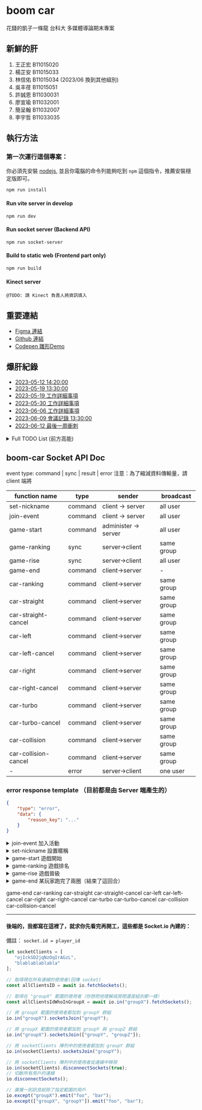 # boom car
花錢的凱子一條龍 台科大 多媒體導論期末專案
## 新鮮的肝
1. 王正宏 B11015020
2. 楊芷安 B11015033
3. 林信佑 B11015034 (2023/06 換到其他組別)
4. 吳丰荏 B11015051
5. 許誠恩 B11030031
6. 廖宣瑜 B11032001
7. 簡呈翰 B11032007
8. 李宇哲 B11033035

## 執行方法
### 第一次運行這個專案：
你必須先安裝 [nodejs](https://nodejs.org/zh-cn/download), 並且你電腦的命令列能夠吃到 `npm` 這個指令，推薦安裝穩定版即可。
```shell
npm run install
```

#### Run vite server in develop
```shell
npm run dev
```
#### Run socket server (Backend API)
```shell
npm run socket-server
```
#### Build to static web (Frontend part only)
```shell
npm run build
```
#### Kinect server
```shell
@TODO: 請 Kinect 負責人將資訊填入
```

## 重要連結
- [Figma 連結](https://www.figma.com/file/0P4luMPq5JdujS5ZBNrnTK/On-the-ROAD?type=design&node-id=1%3A5&t=V1EH8cNrADojEI5P-1)
- [Github 連結](https://github.com/ChengHung-Wang/boom-car)
- [Codepen 雛形Demo](https://codepen.io/chenghung-wang/full/gOBKvPW)

## 爆肝紀錄
- [2023-05-12 14:20:00](https://hackmd.io/@cJ6It8dzQM-AxvJdVHHRpA/H1ymmUo4h/edit)
- [2023-05-19 13:30:00](https://hackmd.io/a_6VbG49QqqOhHKTgKv3qQ)
- [2023-05-19 工作詳細事項](https://hackmd.io/@cJ6It8dzQM-AxvJdVHHRpA/SJBRWKLH3)
- [2023-05-30 工作詳細事項](https://hackmd.io/@cJ6It8dzQM-AxvJdVHHRpA/rkiI5H7L2)
- [2023-06-06 工作詳細事項](https://hackmd.io/@cJ6It8dzQM-AxvJdVHHRpA/rk48dBjL3)
- [2023-06-09 會議記錄 13:30:00](https://hackmd.io/@cJ6It8dzQM-AxvJdVHHRpA/Hk-Hw4lvn)
- [2023-06-12 最後一周衝刺](https://hackmd.io/@cJ6It8dzQM-AxvJdVHHRpA/HkiDKgzD2)

<details>
<summary>
Full TODO List (前方高能)
</summary>

註記：
1. 後方數字請參考上方新鮮的肝
2. <strong style="color: #dc3545;">做完後請發 PR 並找兩位組員當 Reviewer，請每次都找不一樣的，最後一位Reviewer 如果接受 PR，請合併並刪除 branch ，並請在下面的 TODO List 打勾</strong>

```
嚴禁躺分🙃
請有決心這東西可能每禮拜花掉你10小時以上的時間。
```

### UI/UX(2, 5)

`fullDrive`
Desktop Drive, ~~iPadOS~~, iOS Safari（螢幕方向為直）

`mobile`
~~iPadOS~~, iOS Safari，所有移動設備(除平板外)須包含橫、豎畫面設計。
- [x] figma 使用
- [x] figma 專案建置
- [ ] color & component & font library
- [ ] 所有按鈕、圖標、角標、開關、單、複選匡設計樣式總覽與對應名稱(僅能為英文小寫與`-`符號)
- [x] 彈出式視窗與交互方式設計 - `fullDrive`
- [ ] Prompt style - `fullDrive`
- [x] Succsss & Error(Danger) & Warning & Info 彈出式訊息提示視窗設計 - `fullDrive`
- [x] Game logo
- [x] Game name
- [x] 遊戲流程
- [x] 遊戲初始化畫面與流程(nickname, 遊戲模式選擇等等) - `fullDrive`
- [x] 遊戲大廳(包含各個prototype) - `fullDrive`
- [ ] 新手引導(包含各個prototype) - `fullDrive`
- [ ] 遊戲畫面 - `fullDrive`
   - [x] 氮氣加速按紐 - `mobile`
   - [ ] 設定菜單
   - [x] 網路品質狀態
   - [x] 小地圖視窗
   - [x] 現在名次
   - [x] 當前時速
   - [x] 遊戲時間
   - [ ] 生命值
   - [x] Turbo 剩餘量
   - [ ] Turbo 加速效果
   - [ ] 名次變化提示
   - [ ] 碰撞效果
- [x] 遊戲結束畫面 - `fullDrive`
- [x] 跑道選擇畫面 - `fullDrive`
- [x] 搖桿設計 - `mobile`
- [x] 氮氣加速控制按鈕 - `mobile`
- [ ] 帶有進度的 Loading 動畫樣式
- [x] 純 Loading 動畫樣式
- [ ] mobile, desktop 遊戲設定畫面 - `fullDrive`
- [ ] 新手引導跑道樣式(包含指引提示，須根據不同裝置設計對應畫面) - `fullDrive`
- [x] Carmara 設定精靈 - `fullDrive`
- [ ] 性能管理精靈(解析度與 refresh fps) - `fullDrive`
- [x] 車身樣式設計工具 - `fullDrive`


### Kinect suppport(8)
- [x] 動作定義
- [x] 聲音控制相關偵測
- [x] 臉部偵測與拍照
- [ ] 傳送照片到網頁端
- [ ] 控制信號定義
- [x] 左轉偵測
- [x] 右轉偵測
- [ ] 相機角度調整
- [x] WebSocket Server
- [x] 接入控制
- [ ] Turbo 偵測

### Coding
##### 註記：
| ⎋    | ⇤    | ⇌     | ⌘    |
|------|------|-------|------|
| 架構優化 | 底層程序 | 需配合美術 | 重要觀念 |

- [x] Github 專案建置 (1) - `⌘`
- [x] Debug tips (All) - `⌘`
- [x] Project exec (All) - `⌘`
- [x] Github 操作 (All) - `⌘`
- [x] html 與 css 知識(All) - `⌘`
- [x] Vue, Pinia 學習(All) - `⌘`
- [x] API(socket) 流程(All Coding 組，請參閱 06/09 會議記錄) - `⇤`
- [x] runningConfig 與 API 制定(All Coding 組) - `⇤`
- [x] .env 遷移 (1, 3) - `⇤`
- [x] 遷移至 Vue (1, 3, 6) - `⎋` `⇤`
- [x] Vue Component 規劃 (1, 3) - `⎋` `⇤`
- [x] 遊戲變數(參數)與 Pinia 變數映射(3) - `⎋` `⇤`
- [x] 玩家車輛選擇，並能夠控制對應車輛(指定跑道上哪輛車是玩家的)(4) - `⇤`
- [x] 動態調整指定車輛的速度、方向、位置 (4) - `⇤`
- [x] bug solve - 車輛重新繪製導致無法單獨控制的問題 (All)
- [x] 取得指定車輛或所有車輛狀態(4) - `⇤`
- [x] 用戶群組策略管理功能實現 (4) - `⇤`
- [x] 後端 API 開發 (1, 4) - `⇤`
- [x] 小地圖獨立渲染畫布 (4) - `⇤`
- [x] 將 base64 圖片渲染於車身後面 (4) - `⇤`
- [x] 文字顯示由 Canvas 畫布改為 標準 HTML 顯示 (2) - `⎋` `⇤` `⇌`
- [x] Vue3 & Pinia support (響應式 DOM 支持) (1, 2) - `⎋` `⇤`
- [x] Camera, Track, Race, Car 的 Prototype to OOP (6) - `⎋` `⇤`
- [x] 剩餘的Prototype to OOP(3) - `⎋` `⇤`
- [x] Camera, Track, Race, Car 的 `var` to `let` (6) - `⎋` `⇤`
- [x] `var` to `let` (3, 6) - `⎋` `⇤`
- [x] 遊戲引擎重構（轉換到 ES6 Module 形式），並解決 EsLint 報錯(3, 6) - `⎋`
- [x] Remove all the useless args, fn，但不要移除到組員寫的 function (3, 6) - `⌘` `⇤`
- [x] Camara 視角調整工具 (6) - `⇌` `⇤`
- [x] 移動端搖桿支持 (7) - `⇌` (joyStick Branch)
- [x] 移除搖桿與刪除對應套件，並合併分支 (7)
- [x] 新增function，執行後可以讓車只使用左右轉時也可以前進，再次執行後可以取消這樣的設定(toggle)，並且有一變數可以取得當前狀態 (7)
- [x] 車與車碰撞偵測 (7) - `⇤`
- [x] 車與建築物碰撞偵測 (7) - `⇤`
- [x] 超出跑道偵測 (7) - `⇤`
- [x] 跑完一圈 callback (7) - `⇤`
- [x] 到達終點 callback (7) - `⇤`
- [x] 玩家行駛方向改變 callback(7) - `⇤`
- [x] 玩家速度改變 callback(7) - `⇤`
- [x] 移動端、Kinect 端自動前進支援(7) - `⇤`
- [x] WebSocket 支持 (1, 4, 6, 7) - `⇤`
- [ ] 多人模式同步其他玩家狀態 (6, 7)
- [x] Canvas 實時自適應渲染 (1) - `⇤`
- [x] 後端 API 規劃 (1) - `⇤`
- [x] WebSocket 指令定義 (1) - `⇤`
- [x] WebSocket 廣播模組 (1, 2) - `⇤`
- [x] 多人模式雛形：兩台車可以正常前進與停下，並且同步對方的動作 (6, 7)
- [ ] 多人模式身份可識別化 (player_id, socket.id) (6, 7)
- [ ] 多人模式 x,y,z 軸同步更新 (6, 7)
- [ ] 遊戲大廳設計實現 (1, 2) - `⇤` `⇌`
- [ ] 遊戲主畫面設計實現 (1, 2) - `⇤` `⇌`
- [ ] 遊戲結束畫面設計實現 (1, 2) - `⇤` `⇌`
- [ ] 錯誤顯示 callback 與彈窗設計實現 (1, 2) - `⇤` `⇌`
- [x] v新手跑道設計 (2) - `⇌`
- [x] 可以切換視角到指定車輛 (4) - `⇤`
- [ ] 遊戲延遲檢測工具 - `⇤`
- [ ] 設備類型偵測 (1, 2) - `⇤`

### Networking & Deploy
- [x] Domain & SSL 證書
- [ ] Socket Server 部署
- [ ] Socket Load Blancer

### Misc
- [x] 起跑位置不同的公平性問題解決方案 (6)
- [x] 遊戲規則定案 (All)
- [x] 遊戲流程圖 (2)
- [ ] i18n 多語系支援 config(1, 7)
</details>

## boom-car Socket API Doc
event type: command | sync | result | error
注意：為了縮減資料傳輸量，請 client 端將

| function name        | type    | sender               | broadcast  |
|----------------------|---------|----------------------|------------|
| set-nickname         | command | client -> server     | all user   |
| join-event           | command | client -> server     | all user   |
| game-start           | command | administer -> server | all user   |
| game-ranking         | sync    | server->client       | same group |
| game-rise            | sync    | server->client       | all user   |
| game-end             | command | client->server       | -          |
| car-ranking          | command | client->server       | same group |
| car-straight         | command | client->server       | same group |
| car-straight-cancel  | command | client->server       | same group |
| car-left             | command | client->server       | same group |
| car-left-cancel      | command | client->server       | same group |
| car-right            | command | client->server       | same group |
| car-right-cancel     | command | client->server       | same group |
| car-turbo            | command | client->server       | same group |
| car-turbo-cancel     | command | client->server       | same group |
| car-collision        | command | client->server       | same group |
| car-collision-cancel | command | client->server       | same group |
| -                    | error   | server->client       | one user   |

### error response template （目前都是由 Server 端產生的）
```json
{
    "type": "error",
    "data": {
        "reason_key": "..."
    }
}
```

<details>
  <summary>join-event 加入活動</summary>

```json
{
    "type": "command",
    "data": {
        "command": "join-event",
        "data": {
          "code": "pipeline-of-richer-pay"
        }
    }
}
```

`error` 不存在的活動
```json
{
    "type": "error",
    "data": {
        "reason_key": "ERR_EVENT_NOT_FOUND"
    }
}
```
</details>

<details>
    <summary>set-nickname 設置暱稱</summary>
`command`
client send:
```json
{
    "type": "command",
    "data": {
        "command": "set-nickname",
        "data": {
            "nickname": "string"
        }
    }
}
```

`error`
重複的暱稱
```json
{
    "type": "error",
    "data": {
        "reason_key": "ERR_DUPLICATED_NICKNAME"
    }
}
```
</details>

<details>
    <summary>game-start 遊戲開始</summary>

`command`
administer send
```json
{
    "type": "command",
    "data": {
        "command": "game-start"
    }
}
```

`error`
The game has start
```json
{
  "type": "error",
  "data": {
    "reason_key": "ERR_GAME_HAS_START"
  }
}
```

`sync`
server send to all client
註記： 服務端會根據現在的人數與場次直接分配四組，兩組，一組。members需要根據用戶所在的組別提供對應的組別名單。
rank 在這邊是指你是跑道上的第幾台車。
```json
{
    "type": "sync",
    "data": {
      "command": "game-start",
      "data": {
        "members":[
          {
            "nickname": "B11015020",
            "player_id": "blablablablabla",
            "rank": 0
          },
          {
            "nickname": "B11015033",
            "player_id": "ccccccccccccCat",
            "rank": 1
          }
        ]
      }
    }
}
```

</details>

<details>
<summary>game-ranking 遊戲排名</summary>
註記：遊戲排名會在該組最後一位發送 `game-end` 後自動向客戶端發送本場遊戲的排名

`sync`
server send to all client (group by userGroup)
註記： 服務端會根據現在的人數與場次直接分配四組，兩組，一組。members需要根據用戶所在的組別提供對應的組別名單。
```json
{
    "type": "sync",
    "data": {
      "command": "game-ranking",
      "data": {
        "members":[
          {
            "nickname": "B11015020",
            "player_id": "blablablablabla",
            "rank": 1,
            "rise": true
          },
          {
            "nickname": "B11015033",
            "player_id": "ccccccccccccCat",
            "rank": 1,
            "rise": false
          }
        ]
      }
    }
}
```
</details>

<details>
    <summary>game-rise 遊戲晉級</summary>

`command`
administer send
```json
{
    "type": "command",
    "data": {
        "command": "game-rise"
    }
}
```

`error`
Previous haven't finish
```json
{
  "type": "error",
  "data": {
    "reason_key": "ERR_PREVIOUS_GAME_HAVE_NOT_END"
  }
}
```

`sync`
server send to all client
註記： 服務端會根據場次重新分組，並且移除未晉級的玩家連線，並將有晉級的玩家重新組隊。
rank 在這邊是指你是跑道上的第幾台車。
```json
{
    "type": "sync",
    "data": {
      "command": "game-rise",
      "data": {
        "members":[
          {
            "nickname": "B11015020",
            "player_id": "blablablablabla",
            "rank": 0
          },
          {
            "nickname": "B11015033",
            "player_id": "ccccccccccccCat",
            "rank": 1
          }
        ]
      }
    }
}
```

</details>

<details>
    <summary>game-end 某玩家跑完了兩圈（結束了這回合）</summary>

`command`
client send to server
rank 在這邊是指你在這回合中的第幾名
```json
{
    "type": "command",
    "data": {
      "command": "game-end",
      "position": {
        "x": 0,
        "y": 0,
        "z": 0
      },
      "rank": 1
    }
}
```

`sync`
server 廣播給同組的 client
```json
{
    "type": "sync",
    "data": {
      "command": "game-end",
      "player_id": ".......",
      "position": {
        "x": 0,
        "y": 0,
        "z": 0
      },
      "rank": 1
    }
}
```
</details>



game-end
car-ranking
car-straight
car-straight-cancel
car-left
car-left-cancel
car-right
car-right-cancel
car-turbo
car-turbo-cancel
car-collision
car-collision-cancel

----

#### 後端的，我都寫在這裡了，就求你先看完再開工，這些都是 Socket.io 內建的：
備註： `socket.id = player_id`

```typescript
let socketClients = [
   "ojIckSD2jqNzOqIrAGzL",
   "blablablablabla"
];

// 取得現在所有連線的使用者(回傳 socket)
const allClientsID = await io.fetchSockets();

// 取得在 "groupX" 範圍的使用者（你想把他理解成房間還是組別都一樣）
const allClientsIdWhoInGroupX = await io.in("groupX").fetchSockets();

// 將 groupX 範圍的使用者都加到 groupY 群組
io.in("groupX").socketsJoin("groupY");

// 將 groupX 範圍的使用者都加到 groupY 與 groupZ 群組
io.in("groupX").socketsJoin(["groupY", "groupZ"]);

// 將 socketClients 陣列中的使用者都加到 groupY 群組
io.in(socketClients).socketsJoin("groupY");

// 將 socketClients 陣列中的使用者從連線中移除
io.in(socketClients).disconnectSockets(true);
// 切斷所有用戶的連線
io.disconnectSockets();

// 廣播一則訊息給除了指定範圍的用戶
io.except("groupX").emit("foo", "bar");
io.except(["groupX", "groupY"]).emit("foo", "bar");

```